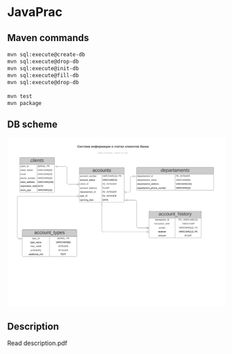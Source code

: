 # JavaPrac

## Maven commands
```
mvn sql:execute@create-db
mvn sql:execute@drop-db
mvn sql:execute@init-db
mvn sql:execute@fill-db
mvn sql:execute@drop-db

mvn test
mvn package
```
## DB scheme

![db scheme](db_scheme.png)

## Description

Read description.pdf
